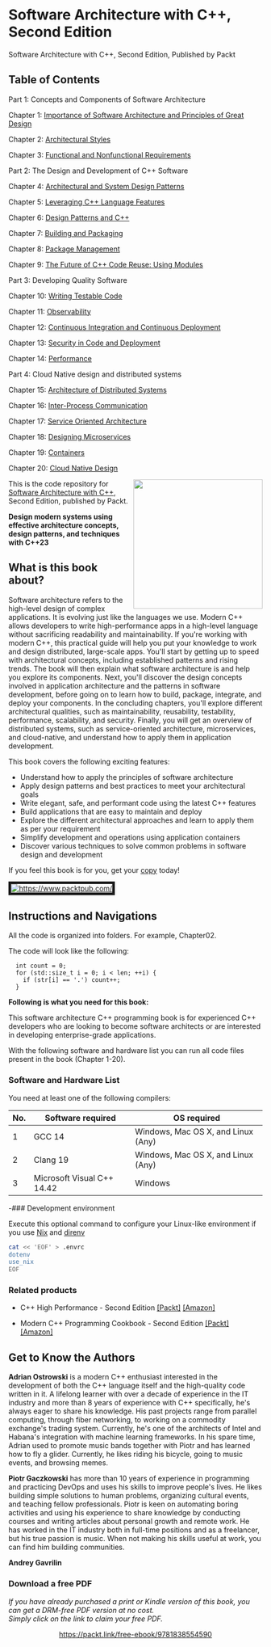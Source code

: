 # Software Architecture with C++, Second Edition

Software Architecture with C++, Second Edition, Published by Packt

## Table of Contents

Part 1: Concepts and Components of Software Architecture

Chapter 1: [Importance of Software Architecture and Principles of Great Design](Chapter01)

Chapter 2: [Architectural Styles](Chapter02)

Chapter 3: [Functional and Nonfunctional Requirements](Chapter03)

Part 2: The Design and Development of C++ Software

Chapter 4: [Architectural and System Design Patterns](Chapter04)

Chapter 5: [Leveraging C++ Language Features](Chapter05)

Chapter 6: [Design Patterns and C++](Chapter06)

Chapter 7: [Building and Packaging](Chapter07)

Chapter 8: [Package Management](Chapter08)

Chapter 9: [The Future of C++ Code Reuse: Using Modules](Chapter09)

Part 3: Developing Quality Software

Chapter 10: [Writing Testable Code](Chapter10)

Chapter 11: [Observability](Chapter11)

Chapter 12: [Continuous Integration and Continuous Deployment](Chapter12)

Chapter 13: [Security in Code and Deployment](Chapter13)

Chapter 14: [Performance](Chapter14)

Part 4: Cloud Native design and distributed systems

Chapter 15: [Architecture of Distributed Systems](Chapter15)

Chapter 16: [Inter-Process Communication](Chapter16)

Chapter 17: [Service Oriented Architecture](Chapter17)

Chapter 18: [Designing Microservices](Chapter18)

Chapter 19: [Containers](Chapter19)

Chapter 20: [Cloud Native Design](Chapter20)

<a href="https://www.packtpub.com/product/software-architecture-with-c/9781838554590"><img src="https://content.packt.com/_/image/original/B13870/cover_image.jpg" alt="" height="256px" align="right"></a>

This is the code repository for [Software Architecture with C++](https://www.packtpub.com/product/software-architecture-with-c/9781838554590), Second Edition, published by Packt.

**Design modern systems using effective architecture concepts, design patterns, and techniques with C++23**

## What is this book about?

Software architecture refers to the high-level design of complex applications. It is evolving just like the languages we use. Modern C++ allows developers to write high-performance apps in a high-level language without sacrificing readability and maintainability. If you're working with modern C++, this practical guide will help you put your knowledge to work and design distributed, large-scale apps. You'll start by getting up to speed with architectural concepts, including established patterns and rising trends. The book will then explain what software architecture is and help you explore its components. Next, you'll discover the design concepts involved in application architecture and the patterns in software development, before going on to learn how to build, package, integrate, and deploy your components. In the concluding chapters, you'll explore different architectural qualities, such as maintainability, reusability, testability, performance, scalability, and security. Finally, you will get an overview of distributed systems, such as service-oriented architecture, microservices, and cloud-native, and understand how to apply them in application development.

This book covers the following exciting features:
* Understand how to apply the principles of software architecture
* Apply design patterns and best practices to meet your architectural goals
* Write elegant, safe, and performant code using the latest C++ features
* Build applications that are easy to maintain and deploy
* Explore the different architectural approaches and learn to apply them as per your requirement
* Simplify development and operations using application containers
* Discover various techniques to solve common problems in software design and development

If you feel this book is for you, get your [copy](https://www.amazon.com/dp/1838554599) today!

<a href="https://www.packtpub.com/"><img src="https://avatars.githubusercontent.com/u/10974906?s=200&v=4" alt="https://www.packtpub.com/" border="5"/></a>

## Instructions and Navigations

All the code is organized into folders. For example, Chapter02.

The code will look like the following:
```
  int count = 0;
  for (std::size_t i = 0; i < len; ++i) {
    if (str[i] == '.') count++;
  }
```

**Following is what you need for this book:**

This software architecture C++ programming book is for experienced C++ developers who are looking to become software architects or are interested in developing enterprise-grade applications.

With the following software and hardware list you can run all code files present in the book (Chapter 1-20).

### Software and Hardware List

You need at least one of the following compilers:

| No. | Software required | OS required |
| --- | ----------------- | ----------- |
|  1  | GCC 14 | Windows, Mac OS X, and Linux (Any) |
|  2  | Clang 19 | Windows, Mac OS X, and Linux (Any) |
|  3  | Microsoft Visual C++ 14.42 | Windows |

-### Development environment

Execute this optional command to configure your Linux-like environment if you use [Nix](https://nixos.org/download.html) and [direnv](https://direnv.net/)
```bash
cat << 'EOF' > .envrc
dotenv
use_nix
EOF
```

### Related products

* C++ High Performance - Second Edition [[Packt]](https://www.packtpub.com/product/c-high-performance-second-edition/9781839216541) [[Amazon]](https://www.amazon.com/dp/1839216549)

* Modern C++ Programming Cookbook - Second Edition [[Packt]](https://www.packtpub.com/product/modern-c-programming-cookbook-second-edition/9781800208988) [[Amazon]](https://www.amazon.com/dp/B08GM9KKMR)

## Get to Know the Authors

**Adrian Ostrowski**
is a modern C++ enthusiast interested in the development of both the C++ language itself and the high-quality code written in it. A lifelong learner with over a decade of experience in the IT industry and more than 8 years of experience with C++ specifically, he's always eager to share his knowledge. His past projects range from parallel computing, through fiber networking, to working on a commodity exchange's trading system. Currently, he's one of the architects of Intel and Habana's integration with machine learning frameworks.
In his spare time, Adrian used to promote music bands together with Piotr and has learned how to fly a glider. Currently, he likes riding his bicycle, going to music events, and browsing memes.

**Piotr Gaczkowski**
has more than 10 years of experience in programming and practicing DevOps and uses his skills to improve people's lives. He likes building simple solutions to human problems, organizing cultural events, and teaching fellow professionals. Piotr is keen on automating boring activities and using his experience to share knowledge by conducting courses and writing articles about personal growth and remote work.
He has worked in the IT industry both in full-time positions and as a freelancer, but his true passion is music. When not making his skills useful at work, you can find him building communities.

**Andrey Gavrilin**

### Download a free PDF

<i>If you have already purchased a print or Kindle version of this book, you can get a DRM-free PDF version at no cost.<br>Simply click on the link to claim your free PDF.</i>
<p align="center"> <a href="https://packt.link/free-ebook/9781838554590">https://packt.link/free-ebook/9781838554590 </a> </p>
